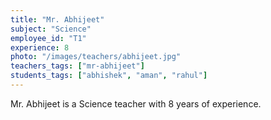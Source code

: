 ```yaml
---
title: "Mr. Abhijeet"
subject: "Science"
employee_id: "T1"
experience: 8
photo: "/images/teachers/abhijeet.jpg"
teachers_tags: ["mr-abhijeet"]
students_tags: ["abhishek", "aman", "rahul"]
---
```

Mr. Abhijeet is a Science teacher with 8 years of experience.
